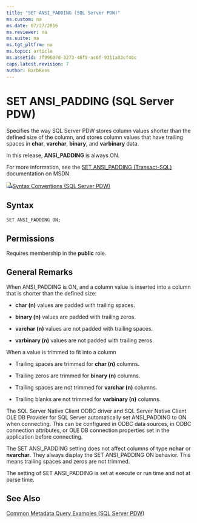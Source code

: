 ```yaml
---
title: "SET ANSI_PADDING (SQL Server PDW)"
ms.custom: na
ms.date: 07/27/2016
ms.reviewer: na
ms.suite: na
ms.tgt_pltfrm: na
ms.topic: article
ms.assetid: 7f99607d-3273-46f5-ac6f-9311a83cf48c
caps.latest.revision: 7
author: BarbKess
---
```

# SET ANSI_PADDING (SQL Server PDW)
Specifies the way SQL Server PDW stores column values shorter than the defined size of the column, and stores column values that have trailing spaces in **char**, **varchar**, **binary**, and **varbinary** data.  
  
In this release, **ANSI_PADDING** is always ON.  
  
For more information, see the [SET ANSI_PADDING (Transact-SQL)](http://msdn.microsoft.com/en-us/library/ms187403(v=sql11)) documentation on MSDN.  
  
![Topic link icon](../sqlpdw/media/Topic_Link.gif "Topic_Link")[Syntax Conventions &#40;SQL Server PDW&#41;](../sqlpdw/syntax-conventions-sql-server-pdw.md)  
  
## Syntax  
  
```  
SET ANSI_PADDING ON;  
```  
  
## Permissions  
Requires membership in the **public** role.  
  
## General Remarks  
When ANSI_PADDING is ON, and a column value is inserted into a column that is shorter than the defined size:  
  
-   **char (n)** values are padded with trailing spaces.  
  
-   **binary (n)** values are padded with trailing zeros.  
  
-   **varchar (n)** values are not padded with trailing spaces.  
  
-   **varbinary (n)** values are not padded with trailing zeros.  
  
When a value is trimmed to fit into a column  
  
-   Trailing spaces are trimmed for **char (n)** columns.  
  
-   Trailing zeros are trimmed for **binary (n)** columns.  
  
-   Trailing spaces are not trimmed for **varchar (n)** columns.  
  
-   Trailing blanks are not trimmed for **varbinary (n)** columns.  
  
The SQL Server Native Client ODBC driver and SQL Server Native Client OLE DB Provider for SQL Server automatically set ANSI_PADDING to ON when connecting. This can be configured in ODBC data sources, in ODBC connection attributes, or OLE DB connection properties set in the application before connecting.  
  
The SET ANSI_PADDING setting does not affect columns of type **nchar** or **nvarchar**. They always display the SET ANSI_PADDING ON behavior. This means trailing spaces and zeros are not trimmed.  
  
The setting of SET ANSI_PADDING is set at execute or run time and not at parse time.  
  
## See Also  
[Common Metadata Query Examples &#40;SQL Server PDW&#41;](../sqlpdw/common-metadata-query-examples-sql-server-pdw.md)  
  

